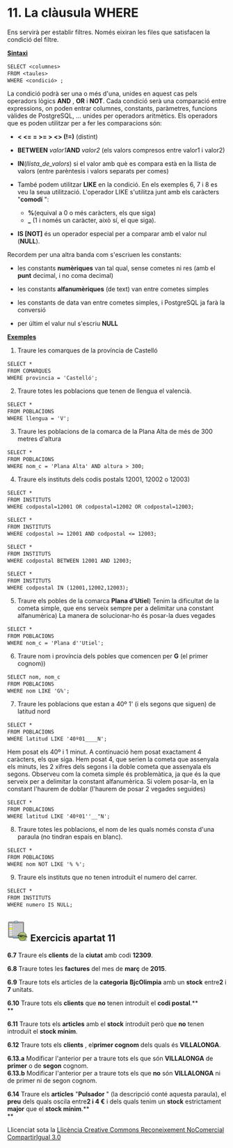 # 11\. La clàusula WHERE

Ens servirà per establir filtres. Només eixiran les files que satisfacen la
condició del filtre.

**<u>Sintaxi</u>**
```
SELECT <columnes>  
FROM <taules>  
WHERE <condició> ;
```
La condició podrà ser una o més d'una, unides en aquest cas pels operadors
lògics **AND** , **OR** i **NOT**. Cada condició serà una comparació entre
expressions, on poden entrar columnes, constants, paràmetres, funcions vàlides
de PostgreSQL, ... unides per operadors aritmètics. Els operadors que es poden
utilitzar per a fer les comparacions són:

  * **< <= = >= > <> (!=)** (distint)

  * **BETWEEN** _valor1_**AND** _valor2_ (els valors compresos entre valor1 i valor2)

  * **IN**(_llista_de_valors_) si el valor amb què es compara està en la llista de valors (entre parèntesis i valors separats per comes)

  * També podem utilitzar **LIKE** en la condició. En els exemples 6, 7 i 8 es veu la seua utilització. L'operador LIKE s'utilitza junt amb els caràcters "**comodí** ": 
    * **%**(equival a 0 o més caràcters, els que siga)
    * **_** (1 i només un caràcter, això sí, el que siga).

  * **IS [NOT]** és un operador especial per a comparar amb el valor nul (**NULL**).

Recordem per una altra banda com s'escriuen les constants:

  * les constants **numèriques** van tal qual, sense cometes ni res (amb el **punt** decimal, i no coma decimal)

  * les constants **alfanumèriques** (de text) van entre cometes simples

  * les constants de data van entre cometes simples, i PostgreSQL ja farà la conversió

  * per últim el valur nul s'escriu **NULL**

**<u>Exemples</u>**

1) Traure les comarques de la província de Castelló
```
SELECT *  
FROM COMARQUES  
WHERE provincia = 'Castelló';
```
2) Traure totes les poblacions que tenen de llengua el valencià.
```
SELECT *  
FROM POBLACIONS  
WHERE llengua = 'V';
```
3) Traure les poblacions de la comarca de la Plana Alta de més de 300 metres d'altura
```
SELECT *  
FROM POBLACIONS  
WHERE nom_c = 'Plana Alta' AND altura > 300;
```
4) Traure els instituts dels codis postals 12001, 12002 o 12003)
```
SELECT *  
FROM INSTITUTS  
WHERE codpostal=12001 OR codpostal=12002 OR codpostal=12003;
```
```
SELECT *  
FROM INSTITUTS  
WHERE codpostal >= 12001 AND codpostal <= 12003;
```
```
SELECT *  
FROM INSTITUTS  
WHERE codpostal BETWEEN 12001 AND 12003;
```
```
SELECT *  
FROM INSTITUTS  
WHERE codpostal IN (12001,12002,12003);
```
5) Traure els pobles de la comarca **Plana d'Utiel**) Tenim la dificultat de la cometa simple, que ens serveix sempre per a delimitar una constant alfanumèrica) La manera de solucionar-ho és posar-la dues vegades
```
SELECT *  
FROM POBLACIONS  
WHERE nom_c = 'Plana d''Utiel';
```
6) Traure nom i província dels pobles que comencen per **G** (el primer cognom))
```
SELECT nom, nom_c  
FROM POBLACIONS  
WHERE nom LIKE 'G%';
```
7) Traure les poblacions que estan a 40º 1' (i els segons que siguen) de latitud nord
```
SELECT *  
FROM POBLACIONS  
WHERE latitud LIKE '40º01____N';
```
Hem posat els 40º i 1 minut. A continuació hem posat exactament 4 caràcters,
els que siga. Hem posat 4, que serien la cometa que assenyala els minuts, les
2 xifres dels segons i la doble cometa que assenyala els segons. Observeu com
la cometa simple és problemàtica, ja que és la que serveix per a delimitar la
constant alfanumèrica. Si volem posar-la, en la constant l'haurem de doblar
(l'haurem de posar 2 vegades seguides)
```
SELECT *  
FROM POBLACIONS  
WHERE latitud LIKE '40º01''__"N';
```
8) Traure totes les poblacions, el nom de les quals només consta d'una paraula (no tindran espais en blanc).
```
SELECT *  
FROM POBLACIONS  
WHERE nom NOT LIKE '% %';
```
9) Traure els instituts que no tenen introduït el numero del carrer.
```
SELECT *  
FROM INSTITUTS  
WHERE numero IS NULL;
```

## ![](icon_activity.gif) Exercicis apartat 11

**6.7** Traure els **clients** de la **ciutat** amb codi **12309**.

**6.8** Traure totes les **factures** del mes de **març** de **2015**.

**6.9** Traure tots els articles de la **categoria** **BjcOlimpia** amb un
**stock** entre**2** i **7** unitats.

**6.10** Traure tots els **clients** que **no** tenen introduït el **codi
postal**.**  
**

**6.11** Traure tots els **articles** amb el **stock** introduït però que
**no** tenen introduït el **stock mínim**.

**6.12** Traure tots els **clients** , el**primer cognom** dels quals és
**VILLALONGA**.

**6.13.a** Modificar l'anterior per a traure tots els que són **VILLALONGA**
de **primer** o de **segon** cognom.  
**6.13.b** Modificar l'anterior per a traure tots els que **no** són
**VILLALONGA** ni de primer ni de segon cognom.

**6.14** Traure els **articles** "**Pulsador** " (la descripció conté aquesta
paraula), el **preu** dels quals oscila entre**2 i 4 €** i dels quals tenim un
**stock** estrictament **major** que el **stock mínim**.**  
**


Llicenciat sota la  [Llicència Creative Commons Reconeixement NoComercial
CompartirIgual 3.0](http://creativecommons.org/licenses/by-nc-sa/3.0/)

